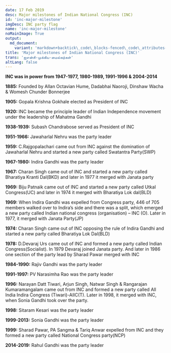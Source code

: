 ```yaml
---
date: 17 Feb 2019
desc: Major milestones of Indian National Congress (INC) 
id: 'inc-major-milestone'
imgDesc: INC party flag
name: 'inc-major-milestone'
noMainImage: True
output:
  md_document:
    variant: 'markdown+backtick\_code\_blocks-fenced\_code\_attributes-header\_attributes'
title: 'Major milestones of Indian National Congress (INC)'
trans: 'ஐஎன்சி-முக்கிய-மைல்கற்கள்'
altLang: false
---
```


**INC was in power from 1947-1977, 1980-1989, 1991-1996 & 2004-2014**

**1885:** Founded by Allan Octavian Hume, Dadabhai Naoroji, Dinshaw Wacha & Womesh Chunder Bonnerjee

**1905:** Gopala Krishna Gokhale elected as President of INC

**1920:** INC became the principle leader of Indian Independence movement under the leadership of Mahatma Gandhi

**1938-1939:** Subash Chandrabose served as President of INC

**1951-1966:** Jawaharlal Nehru was the party leader

**1959:** C.Rajgopalachari came out from INC against the domination of Jawaharlal Nehru and started a new party called Swatantra Party(SWP)

**1967-1980:** Indira Gandhi was the party leader

**1967:** Charan Singh came out of INC and started a new party called Bharatiya Kranti Dal(BKD) and later in 1977 it merged with Janata party

**1969:** Biju Patnaik came out of INC and started a new party called Utkal Congress(UC) and later in 1974 it merged with Bharatiya Lok dal(BLD)

**1969:** When Indira Gandhi was expelled from Congress party, 446 of 705 members walked over to Indira’s side and there was a split, which emerged a new party called Indian national congress (organisation) – INC (O). Later in 1977, it merged with Janata Party(JP)

**1974:** Charan Singh came out of INC opposing the rule of Indira Gandhi and started a new party called Bharatiya Lok Dal(BLD)

**1978:** D.Devaraj Urs came out of INC and formed a new party called Indian Congress(Socialist). In 1979 Devaraj joined Janata party. And later in 1986 one section of the party lead by Sharad Pawar merged with INC

**1984-1990:** Rajiv Gandhi was the party leader

**1991-1997:** PV Narasimha Rao was the party leader

**1996:** Narayan Datt Tiwari, Arjun Singh, Natwar Singh & Rangarajan Kumaramangalam came out from INC and formed a new party called All India Indira Congress (Tiwari)-AIIC(T). Later in 1998, it merged with INC, when Sonia Gandhi took over the party.

**1998:** Sitaram Kesari was the party leader

**1999-2013:** Sonia Gandhi was the party leader

**1999:** Sharad Pawar, PA Sangma & Tariq Anwar expelled from INC and they formed a new party called National Congress party(NCP)

**2014-2019:** Rahul Gandhi was the party leader

<style>

</style>